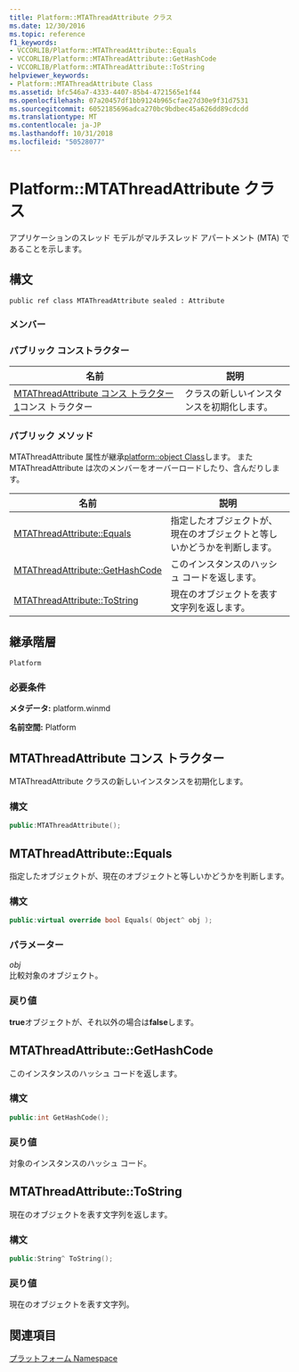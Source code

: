 ```yaml
---
title: Platform::MTAThreadAttribute クラス
ms.date: 12/30/2016
ms.topic: reference
f1_keywords:
- VCCORLIB/Platform::MTAThreadAttribute::Equals
- VCCORLIB/Platform::MTAThreadAttribute::GetHashCode
- VCCORLIB/Platform::MTAThreadAttribute::ToString
helpviewer_keywords:
- Platform::MTAThreadAttribute Class
ms.assetid: bfc546a7-4333-4407-85b4-4721565e1f44
ms.openlocfilehash: 07a20457df1bb9124b965cfae27d30e9f31d7531
ms.sourcegitcommit: 6052185696adca270bc9bdbec45a626dd89cdcdd
ms.translationtype: MT
ms.contentlocale: ja-JP
ms.lasthandoff: 10/31/2018
ms.locfileid: "50528077"
---
```

# <a name="platformmtathreadattribute-class"></a>Platform::MTAThreadAttribute クラス

アプリケーションのスレッド モデルがマルチスレッド アパートメント (MTA) であることを示します。

## <a name="syntax"></a>構文

```
public ref class MTAThreadAttribute sealed : Attribute
```

### <a name="members"></a>メンバー

### <a name="public-constructors"></a>パブリック コンストラクター

|名前|説明|
|----------|-----------------|
|[MTAThreadAttribute コンス トラクター 1](#ctor)コンス トラクター|クラスの新しいインスタンスを初期化します。|

### <a name="public-methods"></a>パブリック メソッド

MTAThreadAttribute 属性が継承[platform::object Class](../cppcx/platform-object-class.md)します。 また MTAThreadAttribute は次のメンバーをオーバーロードしたり、含んだりします。

|名前|説明|
|----------|-----------------|
|[MTAThreadAttribute::Equals](#equals)|指定したオブジェクトが、現在のオブジェクトと等しいかどうかを判断します。|
|[MTAThreadAttribute::GetHashCode](#gethashcode)|このインスタンスのハッシュ コードを返します。|
|[MTAThreadAttribute::ToString](#tostring)|現在のオブジェクトを表す文字列を返します。|

## <a name="inheritance-hierarchy"></a>継承階層

`Platform`

### <a name="requirements"></a>必要条件

**メタデータ:** platform.winmd

**名前空間:** Platform

## <a name="ctor"></a> MTAThreadAttribute コンス トラクター

MTAThreadAttribute クラスの新しいインスタンスを初期化します。

### <a name="syntax"></a>構文

```cpp
public:MTAThreadAttribute();
```

## <a name="equals"></a> MTAThreadAttribute::Equals

指定したオブジェクトが、現在のオブジェクトと等しいかどうかを判断します。

### <a name="syntax"></a>構文

```cpp
public:virtual override bool Equals( Object^ obj );
```

### <a name="parameters"></a>パラメーター

*obj*<br/>
比較対象のオブジェクト。

### <a name="return-value"></a>戻り値

**true**オブジェクトが、それ以外の場合は**false**します。

## <a name="gethashcode"></a> MTAThreadAttribute::GetHashCode

このインスタンスのハッシュ コードを返します。

### <a name="syntax"></a>構文

```cpp
public:int GetHashCode();
```

### <a name="return-value"></a>戻り値

対象のインスタンスのハッシュ コード。

## <a name="tostring"></a> MTAThreadAttribute::ToString

現在のオブジェクトを表す文字列を返します。

### <a name="syntax"></a>構文

```cpp
public:String^ ToString();
```

### <a name="return-value"></a>戻り値

現在のオブジェクトを表す文字列。

## <a name="see-also"></a>関連項目

[プラットフォーム Namespace](platform-namespace-c-cx.md)